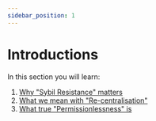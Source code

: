 ```yaml
---
sidebar_position: 1
---
```

# Introductions

In this section you will learn:

1. [Why "Sybil Resistance" matters](./introductions/sybil)
2. [What we mean with "Re-centralisation"](./introductions/recentralisation)
3. [What true "Permissionlessness" is](./introductions/permission)
